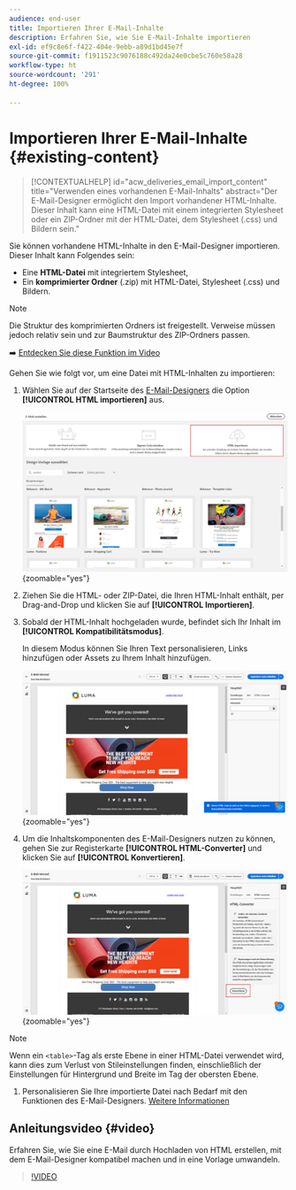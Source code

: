 ```yaml
---
audience: end-user
title: Importieren Ihrer E-Mail-Inhalte
description: Erfahren Sie, wie Sie E-Mail-Inhalte importieren
exl-id: ef9c8e6f-f422-404e-9ebb-a89d1bd45e7f
source-git-commit: f1911523c9076188c492da24e0cbe5c760e58a28
workflow-type: ht
source-wordcount: '291'
ht-degree: 100%

---
```


# Importieren Ihrer E-Mail-Inhalte {#existing-content}

>[!CONTEXTUALHELP]
>id="acw_deliveries_email_import_content"
>title="Verwenden eines vorhandenen E-Mail-Inhalts"
>abstract="Der E-Mail-Designer ermöglicht den Import vorhandener HTML-Inhalte. Dieser Inhalt kann eine HTML-Datei mit einem integrierten Stylesheet oder ein ZIP-Ordner mit der HTML-Datei, dem Stylesheet (.css) und Bildern sein."

Sie können vorhandene HTML-Inhalte in den E-Mail-Designer importieren. Dieser Inhalt kann Folgendes sein:

* Eine **HTML-Datei** mit integriertem Stylesheet,
* Ein **komprimierter Ordner** (.zip) mit HTML-Datei, Stylesheet (.css) und Bildern.

>[!NOTE]
>
>Die Struktur des komprimierten Ordners ist freigestellt. Verweise müssen jedoch relativ sein und zur Baumstruktur des ZIP-Ordners passen.

➡️ [Entdecken Sie diese Funktion im Video](#video)

Gehen Sie wie folgt vor, um eine Datei mit HTML-Inhalten zu importieren:

1. Wählen Sie auf der Startseite des [E-Mail-Designers](get-started-email-designer.md) die Option **[!UICONTROL HTML importieren]** aus.

   ![Screenshot mit der Option „HTML importieren“ auf der Startseite des E-Mail-Designers](assets/html-import.png){zoomable="yes"}

1. Ziehen Sie die HTML- oder ZIP-Datei, die Ihren HTML-Inhalt enthält, per Drag-and-Drop und klicken Sie auf **[!UICONTROL Importieren]**.

1. Sobald der HTML-Inhalt hochgeladen wurde, befindet sich Ihr Inhalt im **[!UICONTROL Kompatibilitätsmodus]**.

   In diesem Modus können Sie Ihren Text personalisieren, Links hinzufügen oder Assets zu Ihrem Inhalt hinzufügen.

   ![Screenshot mit den hochgeladenen HTML-Inhalten im Kompatibilitätsmodus](assets/html-imported.png){zoomable="yes"}

1. Um die Inhaltskomponenten des E-Mail-Designers nutzen zu können, gehen Sie zur Registerkarte **[!UICONTROL HTML-Converter]** und klicken Sie auf **[!UICONTROL Konvertieren]**.

   ![Screenshot mit der Registerkarte „HTML-Converter“ und der Schaltfläche „Konvertieren“](assets/html-imported-2.png){zoomable="yes"}

>[!NOTE]
>
>Wenn ein `<table>`-Tag als erste Ebene in einer HTML-Datei verwendet wird, kann dies zum Verlust von Stileinstellungen finden, einschließlich der Einstellungen für Hintergrund und Breite im Tag der obersten Ebene.

1. Personalisieren Sie Ihre importierte Datei nach Bedarf mit den Funktionen des E-Mail-Designers. [Weitere Informationen](content-components.md)

## Anleitungsvideo {#video}

Erfahren Sie, wie Sie eine E-Mail durch Hochladen von HTML erstellen, mit dem E-Mail-Designer kompatibel machen und in eine Vorlage umwandeln.

>[!VIDEO](https://video.tv.adobe.com/v/3447041/?quality=12&captions=ger)